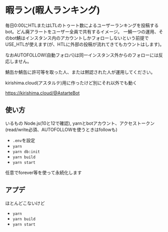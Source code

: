 # 暇ラン(暇人ランキング)

毎日0:00にHTLまたはLTLのトゥート数によるユーザーランキングを投稿するbot。どん廃アラートをユーザー全員で共有するイメージ。
一鯖一つの運用、そのbot鯖はインスタンス内のアカウントしかフォローしないという前提でUSE_HTLが使えます(が、HTLに外部の投稿が流れてきてもカウントはします)。

なおAUTOFOLLOW(自動フォロバ)は同一インスタンス外からのフォローには反応しません。

鯖缶か鯖缶に許可等を取った人、または黙認された人が運用してください。

kirishima.cloud(アスタルテ)用に作ったけど別にそれ以外でも動く

https://kirishima.cloud/@AstarteBot

## 使い方

いるもの Node.js(10と12で確認), yarnとbotアカウント、アクセストークン(read/write必須、AUTOFOLLOWを使うときはfollowも)

* `.env`を設定
* `yarn`
* `yarn db:init`
* `yarn build`
* `yarn start`

任意でforever等を使って永続化します

## アプデ

ほとんどこないけど

* `yarn`
* `yarn build`
* `yarn start`